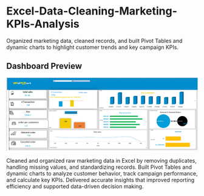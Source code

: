 
# Excel-Data-Cleaning-Marketing-KPIs-Analysis

Organized marketing data, cleaned records, and built Pivot Tables and dynamic charts to highlight customer trends and key campaign KPIs.

## Dashboard Preview

![Dashboard Preview](first%20project.png)

Cleaned and organized raw marketing data in Excel by removing duplicates, handling missing values, and standardizing records. Built Pivot Tables and dynamic charts to analyze customer behavior, track campaign performance, and calculate key KPIs. Delivered accurate insights that improved reporting efficiency and supported data-driven decision making.
